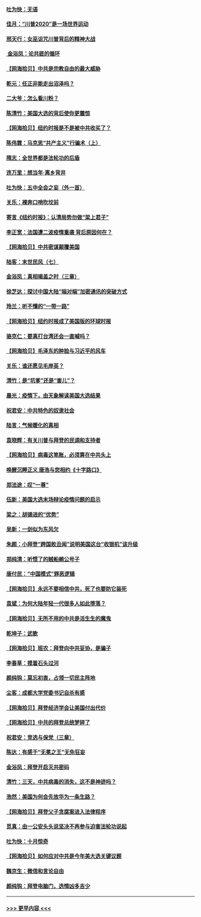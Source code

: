 #### [吐为快：无语](../pages/nsc993/n12518588.md?t=11022351) 
#### [佳月：“川普2020”是一场世界运动](../pages/nsc993/n12518581.md?t=11022351) 
#### [邢天行：女巫诅咒川普背后的精神大战](../pages/nsc993/n12517257.md?t=11022351) 
#### [ 金浴凤：论共匪的循环](../pages/nsc993/n12517133.md?t=11022351) 
#### [【网海拾贝】中共是宗教自由的最大威胁](../pages/nsc993/n12516879.md?t=11022351) 
#### [乾元：任正非能走出沼泽吗？](../pages/nsc993/n12515831.md?t=11022351) 
#### [二大爷：怎么看川粉？](../pages/nsc993/n12515820.md?t=11022351) 
#### [陈清竹：美国大选的背后使你更震惊](../pages/nsc993/n12515589.md?t=11022351) 
#### [【网海拾贝】纽约时报是不是被中共收买了？](../pages/nsc993/n12515122.md?t=11022351) 
#### [陈伟霆：马克思“共产主义”行骗术（上）](../pages/nsc993/n12510217.md?t=11022351) 
#### [隋志：全世界都是法轮功的后盾](../pages/nsc993/n12510636.md?t=11022351) 
#### [连万里：想当年‧离乡背井](../pages/nsc993/n12510623.md?t=11022351) 
#### [吐为快：五中全会之妄（外一首）](../pages/nsc993/n12510470.md?t=11022351) 
#### [关乐：裸奔口哨吹坟前](../pages/nsc993/n12510403.md?t=11022351) 
#### [寄言《纽约时报》：认清局势勿做“梁上君子”](../pages/nsc993/n12510042.md?t=11022351) 
#### [李正宽：法国遭二波疫情重袭 背后原因何在？](../pages/nsc993/n12509971.md?t=11022351) 
#### [【网海拾贝】中共密谋颠覆美国](../pages/nsc993/n12509816.md?t=11022351) 
#### [陆客：末世民风（七）](../pages/nsc993/n12507822.md?t=11022351) 
#### [金浴凤：真相揭盖之时（三章）](../pages/nsc993/n12507804.md?t=11022351) 
#### [徐芝达：探讨中国大陆“端对端”加密通讯的突破方式](../pages/nsc993/n12507682.md?t=11022351) 
#### [玲兰：听不懂的“一带一路”](../pages/nsc993/n12507669.md?t=11022351) 
#### [【网海拾贝】纽约时报成了美国版的环球时报](../pages/nsc993/n12507053.md?t=11022351) 
#### [骆克仁：要真打台湾还会一直喊吗？](../pages/nsc993/n12506843.md?t=11022351) 
#### [【网海拾贝】毛泽东的肿脸与习近平的风车](../pages/nsc993/n12504537.md?t=11022351) 
#### [关乐：谁还愿见毛岸英？](../pages/nsc993/n12503866.md?t=11022351) 
#### [清竹：是“坑爹”还是“害儿”？](../pages/nsc993/n12503034.md?t=11022351) 
#### [晨光：疫情下，由天象解读美国大选结果](../pages/nsc993/n12502536.md?t=11022351) 
#### [祝君安：中共特色的奴隶社会](../pages/nsc993/n12501529.md?t=11022351) 
#### [陆言：气候暖化的真相](../pages/nsc993/n12501183.md?t=11022351) 
#### [袁晓辉：有关川普与拜登的民调和支持者](../pages/nsc993/n12500433.md?t=11022351) 
#### [【网海拾贝】病毒这笔账，必须算在中共头上](../pages/nsc993/n12500320.md?t=11022351) 
#### [唤醒沉睡正义 唐浩与您相约《十字路口》](../pages/nsc993/n12497980.md?t=11022351) 
#### [郑法途：叹“一尊”](../pages/nsc993/n12498837.md?t=11022351) 
#### [伍新：美国大选末场辩论疫情问题的启示](../pages/nsc993/n12498829.md?t=11022351) 
#### [梁之：胡锡进的“优势”](../pages/nsc993/n12498780.md?t=11022351) 
#### [吴新：一剑似为东风欠](../pages/nsc993/n12498772.md?t=11022351) 
#### [朱颜：小拜登“跨国败丑闻”说明美国这台“收银机”该升级](../pages/nsc993/n12498731.md?t=11022351) 
#### [郑纯清：听惯了的贼船艄公号子](../pages/nsc993/n12498721.md?t=11022351) 
#### [唐付民：“中国模式”罪恶逻辑](../pages/nsc993/n12498310.md?t=11022351) 
#### [【网海拾贝】永远不要相信中共，死了也要防它装死](../pages/nsc993/n12498162.md?t=11022351) 
#### [袁斌：为何大陆年轻一代很多人如此堕落？](../pages/nsc993/n12495696.md?t=11022351) 
#### [【网海拾贝】无所不用的中共是活生生的魔鬼](../pages/nsc993/n12495621.md?t=11022351) 
#### [乾坤子：武歌](../pages/nsc993/n12493391.md?t=11022351) 
#### [【网海拾贝】班农：拜登向中共妥协，是骗子](../pages/nsc993/n12492877.md?t=11022351) 
#### [李春草：摸着石头过河](../pages/nsc993/n12491121.md?t=11022351) 
#### [颜纯钩：莫忘初衷，占领一切民主阵地](../pages/nsc993/n12490965.md?t=11022351) 
#### [尘客：成都大学党委书记自杀有感](../pages/nsc993/n12490950.md?t=11022351) 
#### [【网海拾贝】拜登经济学会让美国付出代价](../pages/nsc993/n12489662.md?t=11022351) 
#### [【网海拾贝】中共的拜登总统梦碎了](../pages/nsc993/n12487896.md?t=11022351) 
#### [祝君安：竞选与保党（三章）](../pages/nsc993/n12487258.md?t=11022351) 
#### [陈达：有感于“无冕之王”无免狂妄](../pages/nsc993/n12485133.md?t=11022351) 
#### [金浴凤：拜登开启灭共密码](../pages/nsc993/n12485125.md?t=11022351) 
#### [清竹：三天，中共病毒的消失，这不是神迹吗？](../pages/nsc993/n12485027.md?t=11022351) 
#### [浩然：美国为何会先放华为一条生路？](../pages/nsc993/n12484997.md?t=11022351) 
#### [【网海拾贝】拜登父子贪腐案进入法律程序](../pages/nsc993/n12484957.md?t=11022351) 
#### [觅真：由一公安头头说坚决不再参与迫害法轮功说起](../pages/nsc993/n12484212.md?t=11022351) 
#### [吐为快：十月惊奇](../pages/nsc993/n12484172.md?t=11022351) 
#### [【网海拾贝】如何应对中共是今年美大选关键议题](../pages/nsc993/n12483755.md?t=11022351) 
#### [魏京生：微信和言论自由](../pages/nsc993/n12483372.md?t=11022351) 
#### [颜纯钩：拜登电脑门，选情凶多吉少](../pages/nsc993/n12482666.md?t=11022351) 

----
#### [ >>> 更早内容 <<< ](../indexes/nsc993-earlier.md)
